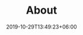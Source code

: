 ---
title: "About"
date: 2019-10-29T13:49:23+06:00
draft: false

# meta description
description: "About Project RED. Who we are & What we do?"

# type
type : "about"
---